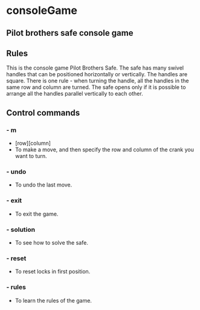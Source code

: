 # consoleGame
## Pilot brothers safe console game

## Rules
This is the console game Pilot Brothers Safe. The safe has many swivel handles that can be positioned horizontally or vertically. The handles are square. There is one rule - when turning the handle, all the handles in the same row and column are turned. The safe opens only if it is possible to arrange all the handles parallel vertically to each other.

## Сontrol commands

### - m
- [row][column]
- To make a move, and then specify the row and column of the crank you want to turn.

### - undo
- To undo the last move.

### - exit
- To exit the game.

### - solution
- To see how to solve the safe.

### - reset
- To reset locks in first position.

### - rules
- To learn the rules of the game.
